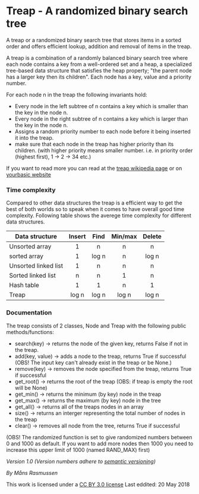 
# Treap - A randomized binary search tree
A treap or a randomized binary search tree that stores items in a sorted order and offers efficient lookup, addition and removal of items in the treap.

A treap is a combination of a randomly balanced binary search tree where each node contains a key from a well-ordered set and a heap, a specialized tree-based data structure that satisfies the heap property; "the parent node has a larger key then its children".
Each node has a key, value and a priority number. 

For each node n in the treap the following invariants hold:
* Every node in the left subtree of n contains a key which is smaller than the key in the node n.
* Every node in the right subtree of n contains a key which is larger than the key in the node n.
* Assigns a random priority number to each node before it being inserted it into the treap.
* make sure that each node in the treap has higher priority than its children.
(with higher priority means smaller number. i.e. in priority order (highest first), 1 -> 2 -> 34 etc.)

If you want to read more you can read at the [treap wikipedia page](https://en.wikipedia.org/wiki/Treap) or on [yourbasic website](https://yourbasic.org/algorithms/treap/)

### Time complexity
Compared to other data structures the treap is a efficient way to get the best of both worlds so to speak when it comes to have overall good time complexity. Following table shows the averege time complexity for different data structures.

|    Data structure    | Insert | Find | Min/max | Delete |
| ------------------   |:------:|:----:|:-------:|:------:|
| Unsorted array       |       1|     n|        n|       n|
| sorted array         |       1| log n|        n|   log n|
| Unsorted linked list |       1|     n|        n|       n|
| Sorted linked list   |       n|     n|        1|       n|
| Hash table           |       1|     1|        n|       1|
| Treap                |   log n| log n|    log n|   log n|


### Documentation
The treap consists of 2 classes, Node and Treap with the following public methods/functions: 

* search(key)       -> returns the node of the given key, returns False if not in the treap. 
* add(key, value)   -> adds a node to the treap, returns True if successful  (OBS! The input key can't already exist in the treap or be None.)
* remove(key)       -> removes the node specified from the treap, returns True if successful
* get_root()        -> returns the root of the treap (OBS: if treap is empty the root will be None)
* get_min()         -> returns the minimum (by key) node in the treap
* get_max()         -> returns the maximum (by key) node in the tree
* get_all()         -> returns all of the treaps nodes in an array
* size()            -> returns an interger representing the total number of nodes in the treap
* clear()           -> removes all node from the tree, returns True if successful

(OBS! The randomized function is set to give randomized numbers between 0 and 1000 as default. If you want to add more nodes then 1000 you need to increase this upper limit of 1000 (named RAND_MAX) first)

_Version 1.0_
_(Version numbers adhere to [semantic versioning](https://semver.org/))_

*By Måns Rasmussen*

This work is licensed under a [CC BY 3.0 license](https://creativecommons.org/licenses/by/3.0/)
Last eddited: 20 May 2018
